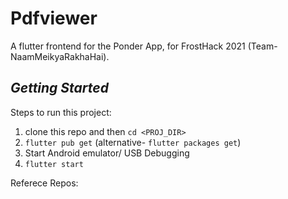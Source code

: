 # Pdfviewer

A flutter frontend for the Ponder App, for FrostHack 2021 (Team- NaamMeikyaRakhaHai).

## _Getting Started_

Steps to run this project:
1. clone this repo and then `cd <PROJ_DIR>`
2. `flutter pub get`  (alternative-  `flutter packages get`)
3. Start Android emulator/ USB Debugging
3. `flutter start`

Referece Repos:
